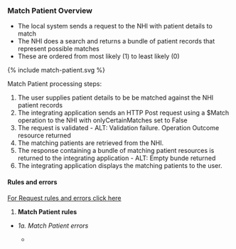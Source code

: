 

### Match Patient Overview

* The local system sends a request to the NHI with patient details to match
* The NHI does a search and returns a bundle of patient records that represent possible matches
* These are ordered from most likely (1) to least likely (0)

<div>
{% include match-patient.svg %}
</div>

Match Patient processing steps:
 
1. The user supplies patient details to be be matched against the NHI patient records
2. The integrating application sends an HTTP Post request using a $Match operation to the NHI with onlyCertainMatches set to False
3. The request is validated - ALT: Validation failure. Operation Outcome resource returned
4. The matching patients are retrieved from the NHI.
5. The response containing a bundle of matching patient resources is returned to the integrating application - ALT: Empty bunde returned
6. The integrating application displays the matching patients to the user.


#### Rules and errors

[For Request rules and errors click here](/general.html#request-rules-and-errors)

1.	**Match Patient rules**

 * 
      _1a. Match Patient errors_

      * 
